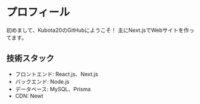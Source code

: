 # プロフィール

初めまして、Kubota20のGitHubにようこそ！
主にNext.jsでWebサイトを作ってます。

## 技術スタック
- フロントエンド: React.js、Next.js
- バックエンド: Node.js
- データベース: MySQL、Prisma
- CDN: Newt

